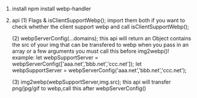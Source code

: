 1. install
npm install webp-handler

2. api
    (1) Flags & isClientSupportWebp();
    import them both if you want to check whether the client support webp
    and call isClientSupportWebp();

    (2) webpServerConfig(...domains);
    this api will return an Object contains the src of your img that can be transfered to webp when you pass in an array or a few arguments
    you must call this before img2webp()!
    example:
        let webpSupportServer = webpServerConfig(['aaa.net','bbb.net','ccc.net']);
        let webpSupportServer = webpServerConfig('aaa.net','bbb.net','ccc.net');

    (3) img2webp(webpSupportServer,img.src);
    this api will transfer png/jpg/gif to webp,call this after webpServerConfig()
    
        